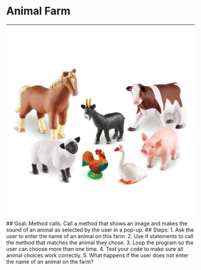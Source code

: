 
# Animal Farm
  <hr/>
  <img src="./images/animalFarm.jpg"/>
## Goal:
   Method calls. Call a method that shows an image and makes the sound of an animal as selected by the user in a pop-up.
## Steps:
1. Ask the user to enter the name of an animal on this farm.
2. Use if statements to call the method that matches the animal they chose.
3. Loop the program so the user can choose more than one time.
4. Test your code to make sure all animal choices work correctly.
5. What happens if the user does not enter the name of an animal on the farm?
  
 

